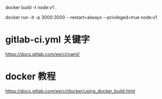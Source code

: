  docker build -t node:v1 .

docker run -it -p 3000:3000 --restart=always --privileged=true node:v1


# gitlab-ci.yml 关键字
https://docs.gitlab.com/ee/ci/yaml/

# docker 教程
https://docs.gitlab.com/ee/ci/docker/using_docker_build.html


